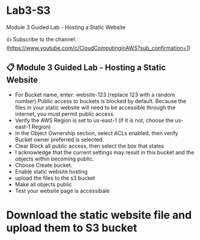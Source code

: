 # Lab3-S3
Module 3 Guided Lab - Hosting a Static Website

👍 Subscribe to the channel: (https://www.youtube.com/c/CloudComputinginAWS?sub_confirmation=1)
## 📋 Module 3 Guided Lab - Hosting a Static Website
- For Bucket name, enter: website-123 (replace 123 with a random number)
Public access to buckets is blocked by default. Because the files in your static website will need to be accessible through the internet, you must permit public access.
- Verify the AWS Region is set to us-east-1 (if it is not, choose the us-east-1 Region)
- In the Object Ownership section, select ACLs enabled, then verify Bucket owner preferred is selected.
- Clear Block all public access, then select the box that states
-  I acknowledge that the current settings may result in this bucket and the objects within becoming public.
-  Choose Create bucket.
-  Enable static website hosting 
-  upload the files to the s3 bucket 
-  Make all objects public 
-  Test your website page is accessibale
# Download the static website file and upload them to S3 bucket 

